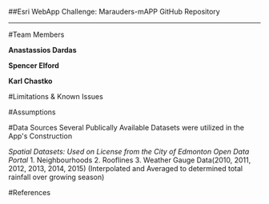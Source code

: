 ##Esri WebApp Challenge: Marauders-mAPP GitHub Repository

----
#Team Members

**Anastassios Dardas** 

**Spencer Elford**

**Karl Chastko**


#Limitations & Known Issues

#Assumptions

#Data Sources
Several Publically Available Datasets were utilized in the App's Construction

*Spatial Datasets: Used on License from the City of Edmonton Open Data Portal*
     1. Neighbourhoods
     2. Rooflines
     3. Weather Gauge Data(2010, 2011, 2012, 2013, 2014, 2015)
        (Interpolated and Averaged to determined total rainfall over growing season)
          
#References
        
      


